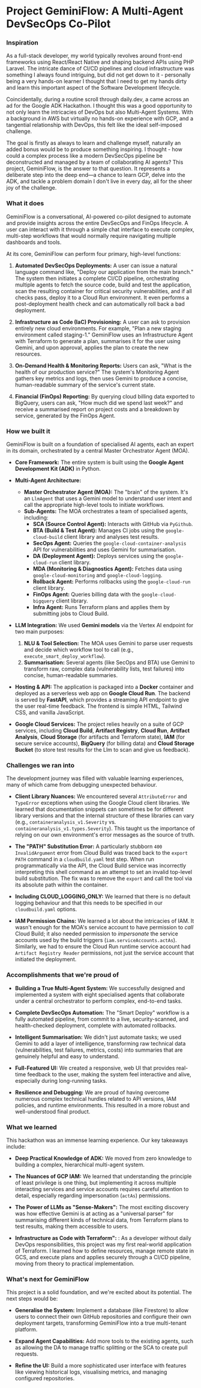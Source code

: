 # Project GeminiFlow: A Multi-Agent DevSecOps Co-Pilot

### Inspiration

As a full-stack developer, my world typically revolves around front-end frameworks using React/React Native and shaping backend APIs using PHP Laravel. The intricate dance of CI/CD pipelines and cloud infrastructure was something I always found intriguing, but did not get down to it - personally being a very hands-on learner I thought that I need to get my hands dirty and learn this important aspect of the Software Development lifecycle.

Coincidentally, during a routine scroll through daily.dev, a came across an ad for the Google ADK Hackathon. I thought this was a good opportunity to not only learn the intricacies of DevOps but also Multi-Agent Systems. With a background in AWS but virtually no hands-on experience with GCP, and a tangential relationship with DevOps, this felt like the ideal self-imposed challenge.

The goal is firstly as always to learn and challenge myself, naturally an added bonus would be to produce something inspiring. I thought - how could a complex process like a modern DevSecOps pipeline be deconstructed and managed by a team of collaborating AI agents? This project, GeminiFlow, is the answer to that question. It represents a deliberate step into the deep end—a chance to learn GCP, delve into the ADK, and tackle a problem domain I don't live in every day, all for the sheer joy of the challenge.

### What it does

GeminiFlow is a conversational, AI-powered co-pilot designed to automate and provide insights across the entire DevSecOps and FinOps lifecycle. A user can interact with it through a simple chat interface to execute complex, multi-step workflows that would normally require navigating multiple dashboards and tools.

At its core, GeminiFlow can perform four primary, high-level functions:

1.  **Automated DevSecOps Deployments:** A user can issue a natural language command like, "Deploy our application from the main branch." The system then initiates a complete CI/CD pipeline, orchestrating multiple agents to fetch the source code, build and test the application, scan the resulting container for critical security vulnerabilities, and if all checks pass, deploy it to a Cloud Run environment. It even performs a post-deployment health check and can automatically roll back a bad deployment.

2.  **Infrastructure as Code (IaC) Provisioning:** A user can ask to provision entirely new cloud environments. For example, "Plan a new staging environment called staging-1." GeminiFlow uses an Infrastructure Agent with Terraform to generate a plan, summarises it for the user using Gemini, and upon approval, applies the plan to create the new resources.

3.  **On-Demand Health & Monitoring Reports:** Users can ask, "What is the health of our production service?" The system's Monitoring Agent gathers key metrics and logs, then uses Gemini to produce a concise, human-readable summary of the service's current state.

4.  **Financial (FinOps) Reporting:** By querying cloud billing data exported to BigQuery, users can ask, "How much did we spend last week?" and receive a summarised report on project costs and a breakdown by service, generated by the FinOps Agent.

### How we built it

GeminiFlow is built on a foundation of specialised AI agents, each an expert in its domain, orchestrated by a central Master Orchestrator Agent (MOA).

- **Core Framework:** The entire system is built using the **Google Agent Development Kit (ADK)** in Python.

- **Multi-Agent Architecture:**
    - **Master Orchestrator Agent (MOA):** The "brain" of the system. It's an `LlmAgent` that uses a Gemini model to understand user intent and call the appropriate high-level tools to initiate workflows.
    - **Sub-Agents:** The MOA orchestrates a team of specialised agents, including:
        - **SCA (Source Control Agent):** Interacts with GitHub via `PyGithub`.
        - **BTA (Build & Test Agent):** Manages CI jobs using the `google-cloud-build` client library and analyses test results.
        - **SecOps Agent:** Queries the `google-cloud-container-analysis` API for vulnerabilities and uses Gemini for summarisation.
        - **DA (Deployment Agent):** Deploys services using the `google-cloud-run` client library.
        - **MDA (Monitoring & Diagnostics Agent):** Fetches data using `google-cloud-monitoring` and `google-cloud-logging`.
        - **Rollback Agent:** Performs rollbacks using the `google-cloud-run` client library.
        - **FinOps Agent:** Queries billing data with the `google-cloud-bigquery` client library.
        - **Infra Agent:** Runs Terraform plans and applies them by submitting jobs to Cloud Build.

- **LLM Integration:** We used **Gemini models** via the Vertex AI endpoint for two main purposes:
    1.  **NLU & Tool Selection:** The MOA uses Gemini to parse user requests and decide which workflow tool to call (e.g., `execute_smart_deploy_workflow`).
    2.  **Summarisation:** Several agents (like SecOps and BTA) use Gemini to transform raw, complex data (vulnerability lists, test failures) into concise, human-readable summaries.

- **Hosting & API:** The application is packaged into a **Docker** container and deployed as a serverless web app on **Google Cloud Run**. The backend is served by **FastAPI**, which provides a streaming API endpoint to give the user real-time feedback. The frontend is simple HTML, Tailwind CSS, and vanilla JavaScript.

- **Google Cloud Services:** The project relies heavily on a suite of GCP services, including **Cloud Build**, **Artifact Registry**, **Cloud Run**, **Artifact Analysis**, **Cloud Storage** (for artifacts and Terraform state), **IAM** (for secure service accounts), **BigQuery** (for billing data) and **Cloud Storage Bucket** (to store test results for the Llm to scan and give us feedback).

### Challenges we ran into

The development journey was filled with valuable learning experiences, many of which came from debugging unexpected behaviour.

- **Client Library Nuances:** We encountered several `AttributeError` and `TypeError` exceptions when using the Google Cloud client libraries. We learned that documentation snippets can sometimes be for different library versions and that the internal structure of these libraries can vary (e.g., `containeranalysis_v1.Severity` vs. `containeranalysis_v1.types.Severity`). This taught us the importance of relying on our own environment's error messages as the source of truth.

- **The "PATH" Substitution Error:** A particularly stubborn `400 InvalidArgument` error from Cloud Build was traced back to the `export PATH` command in a `cloudbuild.yaml` test step. When run programmatically via the API, the Cloud Build service was incorrectly interpreting this shell command as an attempt to set an invalid top-level build substitution. The fix was to remove the `export` and call the tool via its absolute path within the container.

- **Including CLOUD_LOGGING_ONLY:** We learned that there is no default logging behaviour and that this needs to be specified in our `cloudbuild.yaml` options.

- **IAM Permission Chains:** We learned a lot about the intricacies of IAM. It wasn't enough for the MOA's service account to have permission to *call* Cloud Build; it also needed permission to *impersonate* the service accounts used by the build triggers (`iam.serviceAccounts.actAs`). Similarly, we had to ensure the Cloud Run runtime service account had `Artifact Registry Reader` permissions, not just the service account that initiated the deployment.

### Accomplishments that we're proud of

- **Building a True Multi-Agent System:** We successfully designed and implemented a system with eight specialised agents that collaborate under a central orchestrator to perform complex, end-to-end tasks.

- **Complete DevSecOps Automation:** The "Smart Deploy" workflow is a fully automated pipeline, from commit to a live, security-scanned, and health-checked deployment, complete with automated rollbacks.

- **Intelligent Summarisation:** We didn't just automate tasks; we used Gemini to add a layer of intelligence, transforming raw technical data (vulnerabilities, test failures, metrics, costs) into summaries that are genuinely helpful and easy to understand.

- **Full-Featured UI:** We created a responsive, web UI that provides real-time feedback to the user, making the system feel interactive and alive, especially during long-running tasks.

- **Resilience and Debugging:** We are proud of having overcome numerous complex technical hurdles related to API versions, IAM policies, and runtime environments. This resulted in a more robust and well-understood final product.

### What we learned

This hackathon was an immense learning experience. Our key takeaways include:

- **Deep Practical Knowledge of ADK:** We moved from zero knowledge to building a complex, hierarchical multi-agent system.

- **The Nuances of GCP IAM:** We learned that understanding the principle of least privilege is one thing, but implementing it across multiple interacting services and service accounts requires careful attention to detail, especially regarding impersonation (`actAs`) permissions.

- **The Power of LLMs as "Sense-Makers":** The most exciting discovery was how effective Gemini is at acting as a "universal parser" for summarising different kinds of technical data, from Terraform plans to test results, making them accessible to users.

- **Infrastructure as Code with Terraform":** : As a developer without daily DevOps responsibilities, this project was my first real-world application of Terraform. I learned how to define resources, manage remote state in GCS, and execute plans and applies securely through a CI/CD pipeline, moving from theory to practical implementation.

### What's next for GeminiFlow

This project is a solid foundation, and we're excited about its potential. The next steps would be:

- **Generalise the System:** Implement a database (like Firestore) to allow users to connect their own GitHub repositories and configure their own deployment targets, transforming GeminiFlow into a true multi-tenant platform.

- **Expand Agent Capabilities:** Add more tools to the existing agents, such as allowing the DA to manage traffic splitting or the SCA to create pull requests.

- **Refine the UI:** Build a more sophisticated user interface with features like viewing historical logs, visualising metrics, and managing configured repositories.

